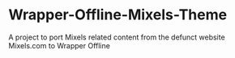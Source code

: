 # Wrapper-Offline-Mixels-Theme
A project to port Mixels related content from the defunct website Mixels.com to Wrapper Offline
